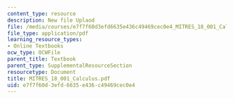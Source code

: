 ```yaml
---
content_type: resource
description: New file Uplaod
file: /media/courses/e7f7f60d3efd6635e436c49469cec0e4_MITRES_18_001_Calculus.pdf
file_type: application/pdf
learning_resource_types:
- Online Textbooks
ocw_type: OCWFile
parent_title: Textbook
parent_type: SupplementalResourceSection
resourcetype: Document
title: MITRES_18_001_Calculus.pdf
uid: e7f7f60d-3efd-6635-e436-c49469cec0e4
---
```

